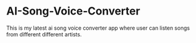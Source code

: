 # AI-Song-Voice-Converter
This is my latest ai song voice converter app where user can listen songs from different different artists.
